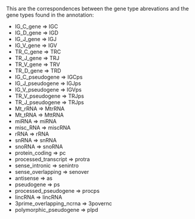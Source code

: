 This are the correspondences between the gene type abrevations and the gene types found in the annotation:

* IG_C_gene => IGC 
* IG_D_gene => IGD 
* IG_J_gene => IGJ 
* IG_V_gene => IGV 		 
* TR_C_gene => TRC 
* TR_J_gene => TRJ 
* TR_V_gene => TRV 
* TR_D_gene => TRD 
* IG_C_pseudogene => IGCps 
* IG_J_pseudogene => IGJps 
* IG_V_pseudogene => IGVps
* TR_V_pseudogene => TRJps 
* TR_J_pseudogene => TRJps
* Mt_rRNA => MtrRNA 
* Mt_tRNA => MttRNA 
* miRNA => miRNA 
* misc_RNA => miscRNA 
* rRNA => rRNA 
* snRNA => snRNA 
* snoRNA => snoRNA
* protein_coding => pc 
* processed_transcript => protra 
* sense_intronic => senintro 
* sense_overlapping => senover 
* antisense => as
* pseudogene => ps 
* processed_pseudogene => procps
* lincRNA => lincRNA 
* 3prime_overlapping_ncrna => 3povernc 
* polymorphic_pseudogene => plpd

